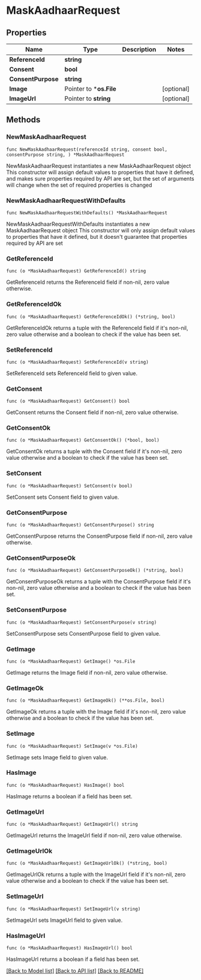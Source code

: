 # MaskAadhaarRequest

## Properties

Name | Type | Description | Notes
------------ | ------------- | ------------- | -------------
**ReferenceId** | **string** |  | 
**Consent** | **bool** |  | 
**ConsentPurpose** | **string** |  | 
**Image** | Pointer to ***os.File** |  | [optional] 
**ImageUrl** | Pointer to **string** |  | [optional] 

## Methods

### NewMaskAadhaarRequest

`func NewMaskAadhaarRequest(referenceId string, consent bool, consentPurpose string, ) *MaskAadhaarRequest`

NewMaskAadhaarRequest instantiates a new MaskAadhaarRequest object
This constructor will assign default values to properties that have it defined,
and makes sure properties required by API are set, but the set of arguments
will change when the set of required properties is changed

### NewMaskAadhaarRequestWithDefaults

`func NewMaskAadhaarRequestWithDefaults() *MaskAadhaarRequest`

NewMaskAadhaarRequestWithDefaults instantiates a new MaskAadhaarRequest object
This constructor will only assign default values to properties that have it defined,
but it doesn't guarantee that properties required by API are set

### GetReferenceId

`func (o *MaskAadhaarRequest) GetReferenceId() string`

GetReferenceId returns the ReferenceId field if non-nil, zero value otherwise.

### GetReferenceIdOk

`func (o *MaskAadhaarRequest) GetReferenceIdOk() (*string, bool)`

GetReferenceIdOk returns a tuple with the ReferenceId field if it's non-nil, zero value otherwise
and a boolean to check if the value has been set.

### SetReferenceId

`func (o *MaskAadhaarRequest) SetReferenceId(v string)`

SetReferenceId sets ReferenceId field to given value.


### GetConsent

`func (o *MaskAadhaarRequest) GetConsent() bool`

GetConsent returns the Consent field if non-nil, zero value otherwise.

### GetConsentOk

`func (o *MaskAadhaarRequest) GetConsentOk() (*bool, bool)`

GetConsentOk returns a tuple with the Consent field if it's non-nil, zero value otherwise
and a boolean to check if the value has been set.

### SetConsent

`func (o *MaskAadhaarRequest) SetConsent(v bool)`

SetConsent sets Consent field to given value.


### GetConsentPurpose

`func (o *MaskAadhaarRequest) GetConsentPurpose() string`

GetConsentPurpose returns the ConsentPurpose field if non-nil, zero value otherwise.

### GetConsentPurposeOk

`func (o *MaskAadhaarRequest) GetConsentPurposeOk() (*string, bool)`

GetConsentPurposeOk returns a tuple with the ConsentPurpose field if it's non-nil, zero value otherwise
and a boolean to check if the value has been set.

### SetConsentPurpose

`func (o *MaskAadhaarRequest) SetConsentPurpose(v string)`

SetConsentPurpose sets ConsentPurpose field to given value.


### GetImage

`func (o *MaskAadhaarRequest) GetImage() *os.File`

GetImage returns the Image field if non-nil, zero value otherwise.

### GetImageOk

`func (o *MaskAadhaarRequest) GetImageOk() (**os.File, bool)`

GetImageOk returns a tuple with the Image field if it's non-nil, zero value otherwise
and a boolean to check if the value has been set.

### SetImage

`func (o *MaskAadhaarRequest) SetImage(v *os.File)`

SetImage sets Image field to given value.

### HasImage

`func (o *MaskAadhaarRequest) HasImage() bool`

HasImage returns a boolean if a field has been set.

### GetImageUrl

`func (o *MaskAadhaarRequest) GetImageUrl() string`

GetImageUrl returns the ImageUrl field if non-nil, zero value otherwise.

### GetImageUrlOk

`func (o *MaskAadhaarRequest) GetImageUrlOk() (*string, bool)`

GetImageUrlOk returns a tuple with the ImageUrl field if it's non-nil, zero value otherwise
and a boolean to check if the value has been set.

### SetImageUrl

`func (o *MaskAadhaarRequest) SetImageUrl(v string)`

SetImageUrl sets ImageUrl field to given value.

### HasImageUrl

`func (o *MaskAadhaarRequest) HasImageUrl() bool`

HasImageUrl returns a boolean if a field has been set.


[[Back to Model list]](../README.md#documentation-for-models) [[Back to API list]](../README.md#documentation-for-api-endpoints) [[Back to README]](../README.md)


